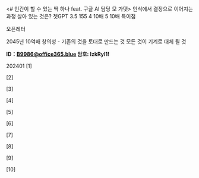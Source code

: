 <GET>
<# 인간이 할 수 있는 딱 하나 feat. 구글 AI 담당 모 가댓>
인식에서 결정으로 이어지는 과정
살아 있는 것은?
쳇GPT 3.5 155 4 10배 5 10배
특이점

오픈레터

2045년 10억배 
창의성 - 기존의 것을 토대로 만드는 것
모든 것이 기계로 대체 될 것


**ID：B9986@office365.blue 암호: IzkRyl1!**


202401
[1]

[2]

[3]

[4]

[5]

[6]

[7]

[8]

[9]

[10]


